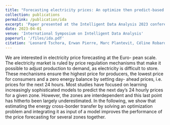 ```yaml
---
title: "Forecasting electricity prices: An optimize then predict-based approach"
collection: publications
permalink: /publication/ida
excerpt: 'Paper presented at the Intelligent Data Analysis 2023 conference, where it was awarded the frontier prize for best paper.'
date: 2023-04-01
venue: 'International Symposium on Intelligent Data Analysis'
paperurl: '/files/ida.pdf'
citation: 'Leonard Tschora, Erwan Pierre, Marc Plantevit, Céline Robardet, (2023). Forecasting Electricity Prices: An Optimize Then Predict-Based Approach. In: Crémilleux, B., Hess, S., Nijssen, S. (eds) Advances in Intelligent Data Analysis XXI. IDA 2023. Lecture Notes in Computer Science, vol 13876. Springer, Cham. https://doi.org/10.1007/978-3-031-30047-9_35 (2010). '
---
```


We are interested in electricity price forecasting at the Euro-
pean scale. The electricity market is ruled by price regulation mechanisms
that make it possible to adjust production to demand, as electricity is
difficult to store. These mechanisms ensure the highest price for producers,
the lowest price for consumers and a zero energy balance by setting day-
ahead prices, i.e. prices for the next 24 hours. Most studies have focused
on learning increasingly sophisticated models to predict the next day’s 24
hourly prices for a given zone. However, the zones are interdependent and
this last point has hitherto been largely underestimated. In the following,
we show that estimating the energy cross-border transfer by solving an
optimization problem and integrating it as input of a model improves the
performance of the price forecasting for several zones together.
